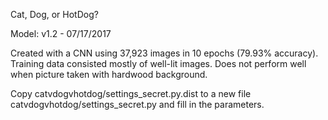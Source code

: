 Cat, Dog, or HotDog?

Model: v1.2 - 07/17/2017

Created with a CNN using 37,923 images in 10 epochs (79.93% accuracy). Training data consisted mostly of well-lit images. Does not perform well when picture taken with hardwood background.

Copy catvdogvhotdog/settings_secret.py.dist to a new file catvdogvhotdog/settings_secret.py and fill in the parameters.

